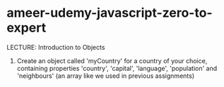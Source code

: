 # ameer-udemy-javascript-zero-to-expert

LECTURE: Introduction to Objects
1. Create an object called 'myCountry' for a country of your choice, containing 
properties 'country', 'capital', 'language', 'population' and 
'neighbours' (an array like we used in previous assignments)